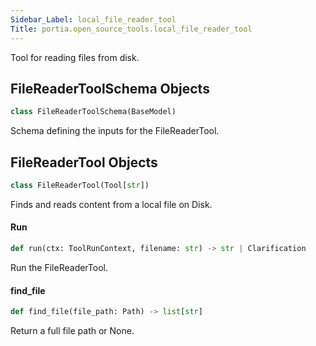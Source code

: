 ```yaml
---
Sidebar_Label: local_file_reader_tool
Title: portia.open_source_tools.local_file_reader_tool
---
```


Tool for reading files from disk.

## FileReaderToolSchema Objects

```python
class FileReaderToolSchema(BaseModel)
```

Schema defining the inputs for the FileReaderTool.

## FileReaderTool Objects

```python
class FileReaderTool(Tool[str])
```

Finds and reads content from a local file on Disk.

#### Run

```python
def run(ctx: ToolRunContext, filename: str) -> str | Clarification
```

Run the FileReaderTool.

#### find\_file

```python
def find_file(file_path: Path) -> list[str]
```

Return a full file path or None.


